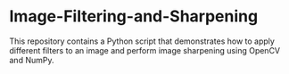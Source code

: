 # Image-Filtering-and-Sharpening
This repository contains a Python script that demonstrates how to apply different filters to an image and perform image sharpening using OpenCV and NumPy.
